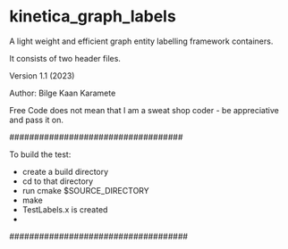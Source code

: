 # kinetica_graph_labels
A light weight and efficient graph entity labelling framework containers.

It consists of two header files.

Version 1.1 (2023)

Author: Bilge Kaan Karamete

Free Code does not mean that I am a sweat shop coder - be appreciative and pass it on.

###################################

To build the test:
- create a build directory
- cd to that directory
- run cmake $SOURCE_DIRECTORY
- make 
- TestLabels.x is created
- 
####################################



